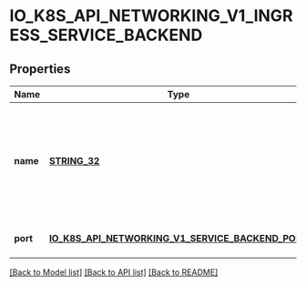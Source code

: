 # IO_K8S_API_NETWORKING_V1_INGRESS_SERVICE_BACKEND

## Properties
Name | Type | Description | Notes
------------ | ------------- | ------------- | -------------
**name** | [**STRING_32**](STRING_32.md) | Name is the referenced service. The service must exist in the same namespace as the Ingress object. | [default to null]
**port** | [**IO_K8S_API_NETWORKING_V1_SERVICE_BACKEND_PORT**](io.k8s.api.networking.v1.ServiceBackendPort.md) |  | [optional] [default to null]

[[Back to Model list]](../README.md#documentation-for-models) [[Back to API list]](../README.md#documentation-for-api-endpoints) [[Back to README]](../README.md)


